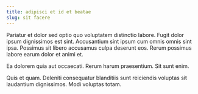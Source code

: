 ```yaml
---
title: adipisci et id et beatae
slug: sit facere
---
```


Pariatur et dolor sed optio quo voluptatem distinctio labore. Fugit dolor ipsum dignissimos est sint. Accusantium sint ipsum cum omnis omnis sint ipsa. Possimus sit libero accusamus culpa deserunt eos. Rerum possimus labore earum dolor et animi et.

Ea dolorem quia aut occaecati. Rerum harum praesentium. Sit sunt enim.

Quis et quam. Deleniti consequatur blanditiis sunt reiciendis voluptas sit laudantium dignissimos. Modi voluptas totam.
